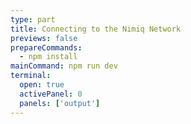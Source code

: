 ```yaml
---
type: part
title: Connecting to the Nimiq Network
previews: false
prepareCommands:
  - npm install
mainCommand: npm run dev
terminal:
  open: true
  activePanel: 0
  panels: ['output']
---
```

